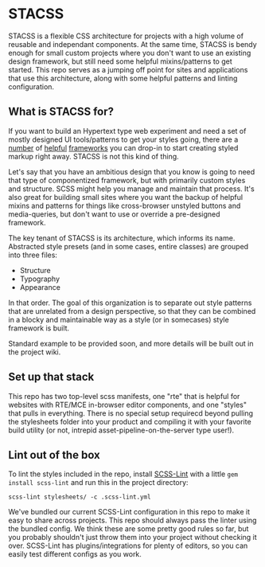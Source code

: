 # STACSS
STACSS is a flexible CSS architecture for projects with a high volume of reusable and independant components. At the same time, STACSS is bendy enough for small custom projects where you don't want to use an existing design framework, but still need some helpful mixins/patterns to get started.
This repo serves as a jumping off point for sites and applications that use this architecture, along with some helpful patterns and linting configuration.

## What is STACSS for?
If you want to build an Hypertext type web experiment and need a set of mostly designed UI tools/patterns to get your styles going, there are a [number](http://getskeleton.com/) of [helpful](http://getbootstrap.com/) [frameworks](http://ionicframework.com/) you can drop-in to start creating styled markup right away. STACSS is not this kind of thing.

Let's say that you have an ambitious design that you know is going to need that type of componentized framework, but with primarily custom styles and structure. SCSS might help you manage and maintain that process. It's also great for building small sites where you want the backup of helpful mixins and patterns for things like cross-browser unstyled buttons and media-queries, but don't want to use or override a pre-designed framework.

The key tenant of STACSS is its architecture, which informs its name. Abstracted style presets (and in some cases, entire classes) are grouped into three files:
- Structure
- Typography
- Appearance

In that order. The goal of this organization is to separate out style patterns that are unrelated from a design perspective, so that they can be combined in a blocky and maintainable way as a style (or in somecases) style framework is built.

Standard example to be provided soon, and more details will be built out in the project wiki.

## Set up that stack
This repo has two top-level scss manifests, one "rte" that is helpful for websites with RTE/MCE in-browser editor components, and one "styles" that pulls in everything.
There is no special setup requirecd beyond pulling the stylesheets folder into your product and compiling it with your favorite build utility (or not, intrepid asset-pipeline-on-the-server type user!).

## Lint out of the box
To lint the styles included in the repo, install [SCSS-Lint](https://github.com/brigade/scss-lint) with a little `gem install scss-lint` and run this in the project directory: 

`scss-lint stylesheets/ -c .scss-lint.yml`

We've bundled our current SCSS-Lint configuration in this repo to make it easy to share across projects. This repo should always pass the linter using the bundled config. We think these are some pretty good rules so far, but you probably shouldn't just throw them into your project without checking it over. SCSS-Lint has plugins/integrations for plenty of editors, so you can easily test different configs as you work.
